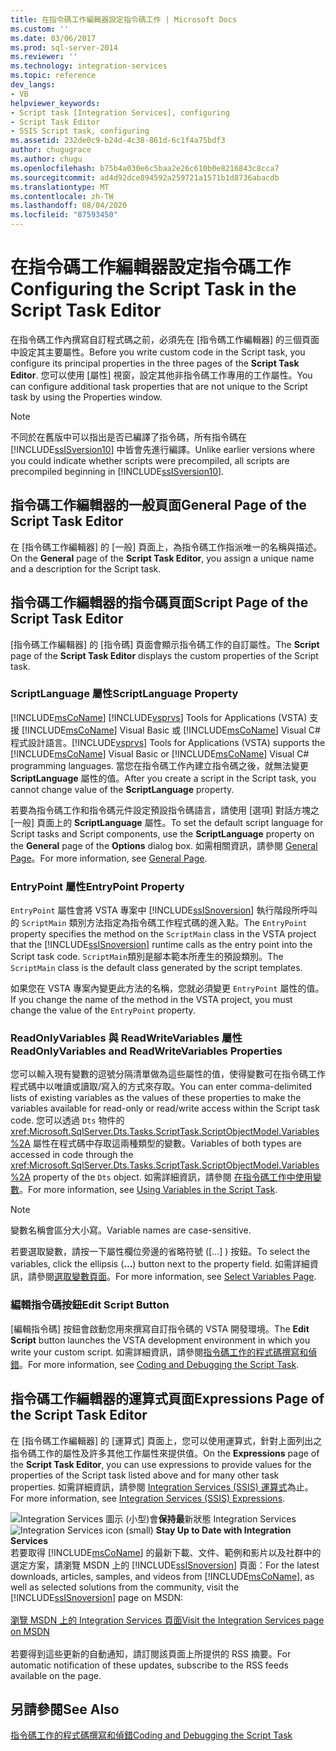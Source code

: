 ```yaml
---
title: 在指令碼工作編輯器設定指令碼工作 | Microsoft Docs
ms.custom: ''
ms.date: 03/06/2017
ms.prod: sql-server-2014
ms.reviewer: ''
ms.technology: integration-services
ms.topic: reference
dev_langs:
- VB
helpviewer_keywords:
- Script task [Integration Services], configuring
- Script Task Editor
- SSIS Script task, configuring
ms.assetid: 232de0c9-b24d-4c38-861d-6c1f4a75bdf3
author: chugugrace
ms.author: chugu
ms.openlocfilehash: b75b4a030e6c5baa2e26c610b0e8216843c8cca7
ms.sourcegitcommit: ad4d92dce894592a259721a1571b1d8736abacdb
ms.translationtype: MT
ms.contentlocale: zh-TW
ms.lasthandoff: 08/04/2020
ms.locfileid: "87593450"
---
```

# <a name="configuring-the-script-task-in-the-script-task-editor"></a><span data-ttu-id="bc848-102">在指令碼工作編輯器設定指令碼工作</span><span class="sxs-lookup"><span data-stu-id="bc848-102">Configuring the Script Task in the Script Task Editor</span></span>
  <span data-ttu-id="bc848-103">在指令碼工作內撰寫自訂程式碼之前，必須先在 [指令碼工作編輯器]  的三個頁面中設定其主要屬性。</span><span class="sxs-lookup"><span data-stu-id="bc848-103">Before you write custom code in the Script task, you configure its principal properties in the three pages of the **Script Task Editor**.</span></span> <span data-ttu-id="bc848-104">您可以使用 [屬性] 視窗，設定其他非指令碼工作專用的工作屬性。</span><span class="sxs-lookup"><span data-stu-id="bc848-104">You can configure additional task properties that are not unique to the Script task by using the Properties window.</span></span>

> [!NOTE]
>  <span data-ttu-id="bc848-105">不同於在舊版中可以指出是否已編譯了指令碼，所有指令碼在 [!INCLUDE[ssISversion10](../../../includes/ssisversion10-md.md)] 中皆會先進行編譯。</span><span class="sxs-lookup"><span data-stu-id="bc848-105">Unlike earlier versions where you could indicate whether scripts were precompiled, all scripts are precompiled beginning in [!INCLUDE[ssISversion10](../../../includes/ssisversion10-md.md)].</span></span>

## <a name="general-page-of-the-script-task-editor"></a><span data-ttu-id="bc848-106">指令碼工作編輯器的一般頁面</span><span class="sxs-lookup"><span data-stu-id="bc848-106">General Page of the Script Task Editor</span></span>
 <span data-ttu-id="bc848-107">在 [指令碼工作編輯器] 的 [一般] 頁面上，為指令碼工作指派唯一的名稱與描述。</span><span class="sxs-lookup"><span data-stu-id="bc848-107">On the **General** page of the **Script Task Editor**, you assign a unique name and a description for the Script task.</span></span>

## <a name="script-page-of-the-script-task-editor"></a><span data-ttu-id="bc848-108">指令碼工作編輯器的指令碼頁面</span><span class="sxs-lookup"><span data-stu-id="bc848-108">Script Page of the Script Task Editor</span></span>
 <span data-ttu-id="bc848-109">[指令碼工作編輯器] 的 [指令碼] 頁面會顯示指令碼工作的自訂屬性。</span><span class="sxs-lookup"><span data-stu-id="bc848-109">The **Script** page of the **Script Task Editor** displays the custom properties of the Script task.</span></span>

### <a name="scriptlanguage-property"></a><span data-ttu-id="bc848-110">ScriptLanguage 屬性</span><span class="sxs-lookup"><span data-stu-id="bc848-110">ScriptLanguage Property</span></span>
 [!INCLUDE[msCoName](../../../includes/msconame-md.md)] <span data-ttu-id="bc848-111">[!INCLUDE[vsprvs](../../../includes/vsprvs-md.md)] Tools for Applications (VSTA) 支援 [!INCLUDE[msCoName](../../../includes/msconame-md.md)] Visual Basic 或 [!INCLUDE[msCoName](../../../includes/msconame-md.md)] Visual C# 程式設計語言。</span><span class="sxs-lookup"><span data-stu-id="bc848-111">[!INCLUDE[vsprvs](../../../includes/vsprvs-md.md)] Tools for Applications (VSTA) supports the [!INCLUDE[msCoName](../../../includes/msconame-md.md)] Visual Basic or [!INCLUDE[msCoName](../../../includes/msconame-md.md)] Visual C# programming languages.</span></span> <span data-ttu-id="bc848-112">當您在指令碼工作內建立指令碼之後，就無法變更 **ScriptLanguage** 屬性的值。</span><span class="sxs-lookup"><span data-stu-id="bc848-112">After you create a script in the Script task, you cannot change value of the **ScriptLanguage** property.</span></span>

 <span data-ttu-id="bc848-113">若要為指令碼工作和指令碼元件設定預設指令碼語言，請使用 [選項] 對話方塊之 [一般] 頁面上的 **ScriptLanguage** 屬性。</span><span class="sxs-lookup"><span data-stu-id="bc848-113">To set the default script language for Script tasks and Script components, use the **ScriptLanguage** property on the **General** page of the **Options** dialog box.</span></span> <span data-ttu-id="bc848-114">如需相關資訊，請參閱 [General Page](../../general-page-of-integration-services-designers-options.md)。</span><span class="sxs-lookup"><span data-stu-id="bc848-114">For more information, see [General Page](../../general-page-of-integration-services-designers-options.md).</span></span>

### <a name="entrypoint-property"></a><span data-ttu-id="bc848-115">EntryPoint 屬性</span><span class="sxs-lookup"><span data-stu-id="bc848-115">EntryPoint Property</span></span>
 <span data-ttu-id="bc848-116">`EntryPoint` 屬性會將 VSTA 專案中 [!INCLUDE[ssISnoversion](../../../includes/ssisnoversion-md.md)] 執行階段所呼叫的 `ScriptMain` 類別方法指定為指令碼工作程式碼的進入點。</span><span class="sxs-lookup"><span data-stu-id="bc848-116">The `EntryPoint` property specifies the method on the `ScriptMain` class in the VSTA project that the [!INCLUDE[ssISnoversion](../../../includes/ssisnoversion-md.md)] runtime calls as the entry point into the Script task code.</span></span> <span data-ttu-id="bc848-117">`ScriptMain`類別是腳本範本所產生的預設類別。</span><span class="sxs-lookup"><span data-stu-id="bc848-117">The `ScriptMain` class is the default class generated by the script templates.</span></span>

 <span data-ttu-id="bc848-118">如果您在 VSTA 專案內變更此方法的名稱，您就必須變更 `EntryPoint` 屬性的值。</span><span class="sxs-lookup"><span data-stu-id="bc848-118">If you change the name of the method in the VSTA project, you must change the value of the `EntryPoint` property.</span></span>

### <a name="readonlyvariables-and-readwritevariables-properties"></a><span data-ttu-id="bc848-119">ReadOnlyVariables 與 ReadWriteVariables 屬性</span><span class="sxs-lookup"><span data-stu-id="bc848-119">ReadOnlyVariables and ReadWriteVariables Properties</span></span>
 <span data-ttu-id="bc848-120">您可以輸入現有變數的逗號分隔清單做為這些屬性的值，使得變數可在指令碼工作程式碼中以唯讀或讀取/寫入的方式來存取。</span><span class="sxs-lookup"><span data-stu-id="bc848-120">You can enter comma-delimited lists of existing variables as the values of these properties to make the variables available for read-only or read/write access within the Script task code.</span></span> <span data-ttu-id="bc848-121">您可以透過 `Dts` 物件的 <xref:Microsoft.SqlServer.Dts.Tasks.ScriptTask.ScriptObjectModel.Variables%2A> 屬性在程式碼中存取這兩種類型的變數。</span><span class="sxs-lookup"><span data-stu-id="bc848-121">Variables of both types are accessed in code through the <xref:Microsoft.SqlServer.Dts.Tasks.ScriptTask.ScriptObjectModel.Variables%2A> property of the `Dts` object.</span></span> <span data-ttu-id="bc848-122">如需詳細資訊，請參閱 [在指令碼工作中使用變數](../../extending-packages-scripting/task/using-variables-in-the-script-task.md)。</span><span class="sxs-lookup"><span data-stu-id="bc848-122">For more information, see [Using Variables in the Script Task](../../extending-packages-scripting/task/using-variables-in-the-script-task.md).</span></span>

> [!NOTE]
>  <span data-ttu-id="bc848-123">變數名稱會區分大小寫。</span><span class="sxs-lookup"><span data-stu-id="bc848-123">Variable names are case-sensitive.</span></span>

 <span data-ttu-id="bc848-124">若要選取變數，請按一下屬性欄位旁邊的省略符號 ([...]  ) 按鈕。</span><span class="sxs-lookup"><span data-stu-id="bc848-124">To select the variables, click the ellipsis (**...**) button next to the property field.</span></span> <span data-ttu-id="bc848-125">如需詳細資訊，請參閱[選取變數頁面](../../control-flow/select-variables-page.md)。</span><span class="sxs-lookup"><span data-stu-id="bc848-125">For more information, see [Select Variables Page](../../control-flow/select-variables-page.md).</span></span>

### <a name="edit-script-button"></a><span data-ttu-id="bc848-126">編輯指令碼按鈕</span><span class="sxs-lookup"><span data-stu-id="bc848-126">Edit Script Button</span></span>
 <span data-ttu-id="bc848-127">[編輯指令碼]  按鈕會啟動您用來撰寫自訂指令碼的 VSTA 開發環境。</span><span class="sxs-lookup"><span data-stu-id="bc848-127">The **Edit Script** button launches the VSTA development environment in which you write your custom script.</span></span> <span data-ttu-id="bc848-128">如需詳細資訊，請參閱[指令碼工作的程式碼撰寫和偵錯](coding-and-debugging-the-script-task.md)。</span><span class="sxs-lookup"><span data-stu-id="bc848-128">For more information, see [Coding and Debugging the Script Task](coding-and-debugging-the-script-task.md).</span></span>

## <a name="expressions-page-of-the-script-task-editor"></a><span data-ttu-id="bc848-129">指令碼工作編輯器的運算式頁面</span><span class="sxs-lookup"><span data-stu-id="bc848-129">Expressions Page of the Script Task Editor</span></span>
 <span data-ttu-id="bc848-130">在 [指令碼工作編輯器] 的 [運算式] 頁面上，您可以使用運算式，針對上面列出之指令碼工作的屬性及許多其他工作屬性來提供值。</span><span class="sxs-lookup"><span data-stu-id="bc848-130">On the **Expressions** page of the **Script Task Editor**, you can use expressions to provide values for the properties of the Script task listed above and for many other task properties.</span></span> <span data-ttu-id="bc848-131">如需詳細資訊，請參閱 [Integration Services &#40;SSIS&#41; 運算式](../../expressions/integration-services-ssis-expressions.md)為止。</span><span class="sxs-lookup"><span data-stu-id="bc848-131">For more information, see [Integration Services &#40;SSIS&#41; Expressions](../../expressions/integration-services-ssis-expressions.md).</span></span>

<span data-ttu-id="bc848-132">![Integration Services 圖示 (小型) ](../../media/dts-16.gif "Integration Services 圖示 (小)")會**保持最**新狀態 Integration Services  </span><span class="sxs-lookup"><span data-stu-id="bc848-132">![Integration Services icon (small)](../../media/dts-16.gif "Integration Services icon (small)")  **Stay Up to Date with Integration Services**</span></span><br /> <span data-ttu-id="bc848-133">若要取得 [!INCLUDE[msCoName](../../../includes/msconame-md.md)] 的最新下載、文件、範例和影片以及社群中的選定方案，請瀏覽 MSDN 上的 [!INCLUDE[ssISnoversion](../../../includes/ssisnoversion-md.md)] 頁面：</span><span class="sxs-lookup"><span data-stu-id="bc848-133">For the latest downloads, articles, samples, and videos from [!INCLUDE[msCoName](../../../includes/msconame-md.md)], as well as selected solutions from the community, visit the [!INCLUDE[ssISnoversion](../../../includes/ssisnoversion-md.md)] page on MSDN:</span></span><br /><br /> [<span data-ttu-id="bc848-134">瀏覽 MSDN 上的 Integration Services 頁面</span><span class="sxs-lookup"><span data-stu-id="bc848-134">Visit the Integration Services page on MSDN</span></span>](https://go.microsoft.com/fwlink/?LinkId=136655)<br /><br /> <span data-ttu-id="bc848-135">若要得到這些更新的自動通知，請訂閱該頁面上所提供的 RSS 摘要。</span><span class="sxs-lookup"><span data-stu-id="bc848-135">For automatic notification of these updates, subscribe to the RSS feeds available on the page.</span></span>

## <a name="see-also"></a><span data-ttu-id="bc848-136">另請參閱</span><span class="sxs-lookup"><span data-stu-id="bc848-136">See Also</span></span>
 [<span data-ttu-id="bc848-137">指令碼工作的程式碼撰寫和偵錯</span><span class="sxs-lookup"><span data-stu-id="bc848-137">Coding and Debugging the Script Task</span></span>](coding-and-debugging-the-script-task.md)



